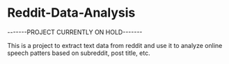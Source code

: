 # Reddit-Data-Analysis

-------PROJECT CURRENTLY ON HOLD-------

This is a project to extract text data from reddit and use it to analyze online speech patters based on subreddit, post title, etc.
